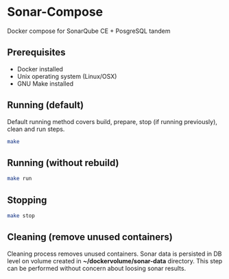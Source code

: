# Sonar-Compose

Docker compose for SonarQube CE + PosgreSQL tandem

## Prerequisites
* Docker installed
* Unix operating system (Linux/OSX)
* GNU Make installed

## Running (default)

Default running method covers build, prepare, stop (if running previously), clean and run steps.

```bash
make
```

## Running (without rebuild)

```bash
make run
```

## Stopping

```bash
make stop
```

## Cleaning (remove unused containers)

Cleaning process removes unused containers. Sonar data is persisted in DB level on volume created in **~/dockervolume/sonar-data** directory.
This step can be performed without concern about loosing sonar results.
